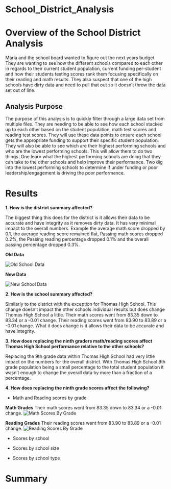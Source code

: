# School_District_Analysis
# Overview of the School District Analysis

Maria and the school board wanted to figure out the next years budget. They are wanting to see how the different schools compared to each other in regards to their current student population, current funding per-student and how their students testing scores rank them focusing specifically on their reading and math results. They also suspect that one of the high schools have dirty data and need to pull that out so it doesn’t throw the data set out of line.

## Analysis Purpose

The purpose of this analysis is to quickly filter through a large data set from multiple files. They are needing to be able to see how each school stacked up to each other based on the student population, math test scores and reading test scores. They will use these data points to ensure each school gets the appropriate funding to support their specific student population. They will also be able to see which are their highest performing schools and who are the lowest performing schools. This will allow them to do two things. One learn what the highest performing schools are doing that they can take to the other schools and help improve their performance. Two dig into the lowest performing schools to determine if under funding or poor leadership/engagement is driving the poor performance.

# Results

**1. How is the district summary affected?**

The biggest thing this does for the district is it allows their data to be accurate and have integrity as it removes dirty data. It has very minimal impact to the overall numbers. Example the average math score dropped by 0.1, the average reading score remained flat, Passing math scores dropped 0.2%, the Passing reading percentage dropped 0.1% and the overall passing percentage dropped 0.3%.

**Old Data**

![Old School Data](https://user-images.githubusercontent.com/101777677/163691927-02246da9-e847-4679-932b-82e9366a7778.JPG)

**New Data**

![New School Data](https://user-images.githubusercontent.com/101777677/163691938-e39abd5d-a7b2-454d-849c-ff8a11de4357.JPG)

**2. How is the school summary affected?**

Similarly to the district with the exception for Thomas High School. This change doesn’t impact the other schools individual results but does change Thomas High School a little. Their math scores went from 83.35 down to 83.34 or a -0.01 change. Their reading scores went from 83.90 to 83.89 or a -0.01 change. What it does change is it allows their data to be accurate and have integrity.

**3. How does replacing the ninth graders math/reading scores affect Thomas High School performance relative to the other schools?**

Replacing the 9th grade data within Thomas High School had very little impact on the numbers for the overall district. With Thomas High School 9th grade population being a small percentage to the total student population it wasn’t enough to change the overall data by more than a fraction of a percentage. 

**4. How does replacing the ninth grade scores affect the following?**

  - Math and Reading scores by grade

**Math Grades**
Their math scores went from 83.35 down to 83.34 or a -0.01 change. 
![Math Scores By Grade](https://user-images.githubusercontent.com/101777677/163692354-5338f3c9-8d92-4f3e-89ac-ddc5e7160eae.JPG)

**Reading Grades**
Their reading scores went from 83.90 to 83.89 or a -0.01 change.
![Reading Scores By Grade](https://user-images.githubusercontent.com/101777677/163692366-1b76766d-2d39-4bc8-ae56-3de4ee8f9101.JPG)

  - Scores by school

  - Scores by school size

  - Scores by school type

# Summary
